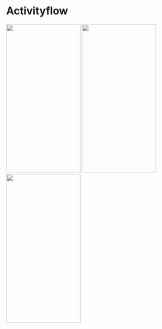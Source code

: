 # Activityflow
<img src="https://user-images.githubusercontent.com/71877528/222798492-4c4b0886-5b19-47f5-9909-7b1f98aacf78.png" width="200" height="400">       <img src="https://user-images.githubusercontent.com/71877528/222798919-c6783a57-a1a7-48cb-b762-5d20fac6769a.png" width="200" height="400">   <img src="https://user-images.githubusercontent.com/71877528/222799179-7a6a2d2b-4557-414f-8054-692978383cf4.png" width="200" height="400"> 
